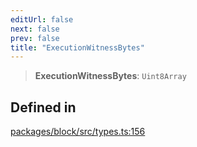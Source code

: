 ```yaml
---
editUrl: false
next: false
prev: false
title: "ExecutionWitnessBytes"
---
```


> **ExecutionWitnessBytes**: `Uint8Array`

## Defined in

[packages/block/src/types.ts:156](https://github.com/evmts/tevm-monorepo/blob/main/packages/block/src/types.ts#L156)
